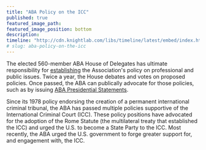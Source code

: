 ```yaml
---
title: "ABA Policy on the ICC"
published: true
featured_image_path:
featured_image_position: bottom
description:
timeline: "http://cdn.knightlab.com/libs/timeline/latest/embed/index.html?source=0AtZ5yV_Pso2idGJaZ2lTYjV3ZlRSVnFhMEVHeC11OFE&font=Bevan-PotanoSans&maptype=toner&lang=en&height=900"
# slug: aba-policy-on-the-icc
---
```


The elected 560-member ABA House of Delegates has ultimate responsibility for [establishing](http://www.americanbar.org/news/abanews/aba-news-archives/2013/08/aba_house_of_delegat6.html) the Association's policy on professional and public issues. Twice a year, the House debates and votes on proposed policies. Once passed, the ABA can publically advocate for those policies, such as by issuing [ABA Presidential Statements](http://www.americanbar.org/groups/leadership/office_of_the_president.html).

Since its 1978 policy endorsing the creation of a permanent international criminal tribunal, the ABA has passed multiple policies supportive of the International Criminal Court (ICC). These policy positions have advocated for the adoption of the Rome Statute (the multilateral treaty that established the ICC) and urged the U.S. to become a State Party to the ICC. Most recently, the ABA urged the U.S. government to forge greater support for, and engagement with, the ICC.

